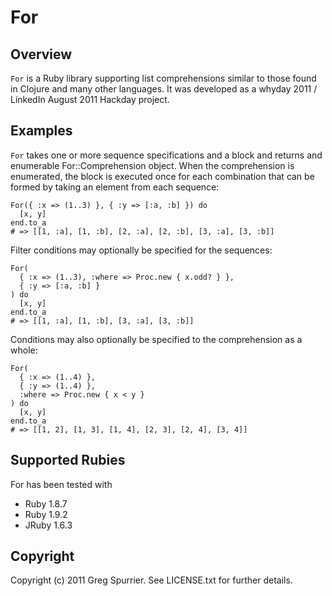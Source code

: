 # For
## Overview
`For` is a Ruby library supporting list comprehensions similar to those found in Clojure and many other languages.
It was developed as a whyday 2011 / LinkedIn August 2011 Hackday project.

## Examples
`For` takes one or more sequence specifications and a block and returns
and enumerable For::Comprehension object. When the comprehension is enumerated,
the block is executed once for each combination that can be formed by taking an element
from each sequence:

    For({ :x => (1..3) }, { :y => [:a, :b] }) do
      [x, y]
    end.to_a
    # => [[1, :a], [1, :b], [2, :a], [2, :b], [3, :a], [3, :b]]

Filter conditions may optionally be specified for the sequences:

    For(
      { :x => (1..3), :where => Proc.new { x.odd? } },
      { :y => [:a, :b] }
    ) do
      [x, y]
    end.to_a
    # => [[1, :a], [1, :b], [3, :a], [3, :b]]

Conditions may also optionally be specified to the comprehension as a whole:

    For(
      { :x => (1..4) },
      { :y => (1..4) },
      :where => Proc.new { x < y }
    ) do
      [x, y]
    end.to_a
    # => [[1, 2], [1, 3], [1, 4], [2, 3], [2, 4], [3, 4]]

## Supported Rubies
For has been tested with
* Ruby 1.8.7
* Ruby 1.9.2
* JRuby 1.6.3

## Copyright
Copyright (c) 2011 Greg Spurrier. See LICENSE.txt for further details.
